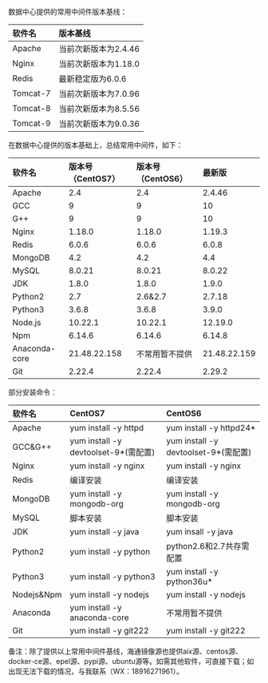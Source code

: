数据中心提供的常用中间件版本基线：

| 软件名 | 版本基线 |
| :--- | :--- |
| Apache | 当前次新版本为2.4.46 |
| Nginx | 当前次新版本为1.18.0 |
| Redis | 最新稳定版为6.0.6 |
| Tomcat-7 | 当前次新版本为7.0.96 |
| Tomcat-8 | 当前次新版本为8.5.56 |
| Tomcat-9 | 当前次新版本为9.0.36 |

在数据中心提供的版本基础上，总结常用中间件，如下：

| 软件名 | 版本号（CentOS7） | 版本号（CentOS6） | 最新版 |
| :--- | :--- | :--- | :--- |
| Apache | 2.4 | 2.4 | 2.4.46 |
| GCC | 9 | 9 | 10 |
| G++ | 9 | 9 | 10 |
| Nginx | 1.18.0 | 1.18.0 | 1.19.3 |
| Redis | 6.0.6 | 6.0.6 | 6.0.8 |
| MongoDB | 4.2 | 4.2 | 4.4 |
| MySQL | 8.0.21 | 8.0.21 | 8.0.22 |
| JDK | 1.8.0 | 1.8.0 | 1.9.0 |
| Python2 | 2.7 | 2.6&2.7 | 2.7.18 |
| Python3 | 3.6.8 | 3.6.8 | 3.9.0 |
| Node.js | 10.22.1 | 10.22.1 | 12.19.0 |
| Npm | 6.14.6 | 6.14.6 | 6.14.8 |
| Anaconda-core | 21.48.22.158 | 不常用暂不提供 | 21.48.22.159 |
| Git | 2.22.4 | 2.22.4 | 2.29.2 |

部分安装命令：

| 软件名 | CentOS7 | CentOS6 |
| :--- | :--- | :--- |
| Apache | yum install -y httpd | yum install -y httpd24\* |
| GCC&G++ | yum install -y devtoolset-9\*\(需配置\) | yum install -y devtoolset-9\*\(需配置\) |
| Nginx | yum install -y nginx | yum install -y nginx |
| Redis | 编译安装 | 编译安装 |
| MongoDB | yum install -y mongodb-org | yum install -y mongodb-org |
| MySQL | 脚本安装 | 脚本安装 |
| JDK | yum install -y java | yum insall -y java |
| Python2 | yum install -y python | python2.6和2.7共存需配置 |
| Python3 | yum install -y python3 | yum install -y python36u\* |
| Nodejs&Npm | yum install -y nodejs | yum install -y nodejs |
| Anaconda | yum install -y anaconda-core | 不常用暂不提供 |
| Git | yum install -y git222 | yum install -y git222 |

备注：除了提供以上常用中间件基线，海通镜像源也提供aix源、centos源、docker-ce源、epel源、pypi源、ubuntu源等。如需其他软件，可直接下载；如出现无法下载的情况，与我联系（WX：18916271961）。

